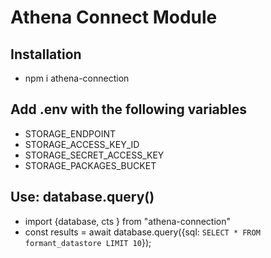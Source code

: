 # Athena Connect Module

## Installation

- npm i athena-connection

## Add .env with the following variables

- STORAGE_ENDPOINT
- STORAGE_ACCESS_KEY_ID
- STORAGE_SECRET_ACCESS_KEY
- STORAGE_PACKAGES_BUCKET

## Use: database.query()

- import {database, cts } from "athena-connection"
- const results = await database.query({sql: `SELECT * FROM formant_datastore LIMIT 10`});
